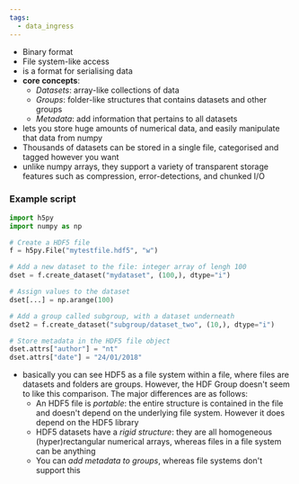 ```yaml
---
tags:
  - data_ingress
---
```


- Binary format
- File system-like access
- is a format for serialising data
- **core concepts**:
	- *Datasets*: array-like collections of data
	- *Groups*: folder-like structures that contains datasets and other groups
	- *Metadata*: add information that pertains to all datasets
- lets you store huge amounts of numerical data, and easily manipulate that data from numpy
- Thousands of datasets can be stored in a single file, categorised and tagged however you want
- unlike numpy arrays, they support a variety of transparent storage features such as compression, error-detections, and chunked I/O
### Example script
```python
import h5py
import numpy as np

# Create a HDF5 file
f = h5py.File("mytestfile.hdf5", "w")

# Add a new dataset to the file: integer array of lengh 100
dset = f.create_dataset("mydataset", (100,), dtype="i")

# Assign values to the dataset
dset[...] = np.arange(100)

# Add a group called subgroup, with a dataset underneath
dset2 = f.create_dataset("subgroup/dataset_two", (10,), dtype="i")

# Store metadata in the HDF5 file object
dset.attrs["author"] = "nt"
dset.attrs["date"] = "24/01/2018"
```
- basically you can see HDF5 as a file system within a file, where files are datasets and folders are groups. However, the HDF Group doesn't seem to like this comparison. The major differences are as follows:
	- An HDF5 file is *portable*: the entire structure is contained in the file and doesn't depend on the underlying file system. However it does depend on the HDF5 library
	- HDF5 datasets have a *rigid structure*: they are all homogeneous (hyper)rectangular numerical arrays, whereas files in a file system can be anything
	- You can *add metadata to groups*, whereas file systems don't support this